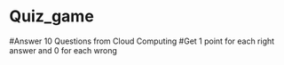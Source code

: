 # Quiz_game
#Answer 10 Questions from Cloud Computing
#Get 1 point for each right answer and 0 for each wrong
